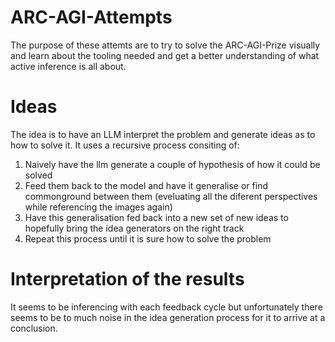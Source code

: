 # ARC-AGI-Attempts

The purpose of these attemts are to try to solve the ARC-AGI-Prize visually and 
learn about the tooling needed and get a better understanding of what active inference is all about.

# Ideas

The idea is to have an LLM interpret the problem and generate ideas as to how to solve it. It uses a recursive process consiting of:
  1) Naively have the llm generate a couple of hypothesis of how it could be solved
  2) Feed them back to the model and have it generalise or find commonground between them (eveluating all the diferent perspectives while referencing the images again)
  3) Have this generalisation fed back into a new set of new ideas to hopefully bring the idea generators on the right track
  4) Repeat this process until it is sure how to solve the problem

# Interpretation of the results
It seems to be inferencing with each feedback cycle but unfortunately there seems to be to much noise in the idea generation process for it to arrive at a conclusion.
